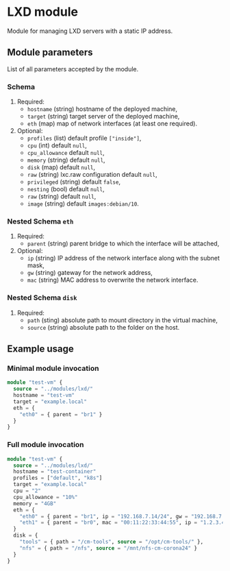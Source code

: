 # LXD module

Module for managing LXD servers with a static IP address.

## Module parameters

List of all parameters accepted by the module.

### Schema

  1. Required:
     * `hostname` (string) hostname of the deployed machine,
     * `target` (string) target server of the deployed machine,
     * `eth` (map) map of network interfaces (at least one required).
  2. Optional:
     * `profiles` (list) default profile `["inside"]`,
     * `cpu` (int) default `null`,
     * `cpu_allowance` default `null`,
     * `memory` (string) default `null`,
     * `disk` (map) default `null`,
     * `raw` (string) lxc.raw configuration default `null`,
     * `privileged` (string) default `false`,
     * `nesting` (bool) default `null`,
     * `raw` (string) default `null`,
     * `image` (string) default `images:debian/10`.

### Nested Schema `eth`

  1. Required:
     * `parent` (string) parent bridge to which the interface will be attached,
  2. Optional:
     * `ip` (string) IP address of the network interface along with the subnet mask,
     * `gw` (string) gateway for the network address,
     * `mac` (string) MAC address to overwrite the network interface.

### Nested Schema `disk`

  1. Required:
     * `path` (sting) absolute path to mount directory in the virtual machine,
     * `source` (string) absolute path to the folder on the host.

## Example usage

### Minimal module invocation

```terraform
module "test-vm" {
  source = "../modules/lxd/"
  hostname = "test-vm"
  target = "example.local"
  eth = {
    "eth0" = { parent = "br1" }
  }
}
```
### Full module invocation

```terraform
module "test-vm" {
  source = "../modules/lxd/"
  hostname = "test-container"
  profiles = ["default", "k8s"]
  target = "example.local"
  cpu = "2"
  cpu_allowance = "10%"
  memory = "4GB"
  eth = {
    "eth0" = { parent = "br1", ip = "192.168.7.14/24", gw = "192.168.7.254" },
    "eth1" = { parent = "br0", mac = "00:11:22:33:44:55", ip = "1.2.3.4/24" }
  }
  disk = {
    "tools" = { path = "/cm-tools", source = "/opt/cm-tools/" },
    "nfs" = { path = "/nfs", source = "/mnt/nfs-cm-corona24" }
  }
}
```
